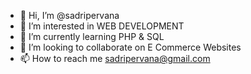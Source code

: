 - 👋 Hi, I’m @sadripervana
- 👀 I’m interested in WEB DEVELOPMENT
- 🌱 I’m currently learning PHP & SQL
- 💞️ I’m looking to collaborate on E Commerce Websites
- 📫 How to reach me sadripervana@gmail.com

